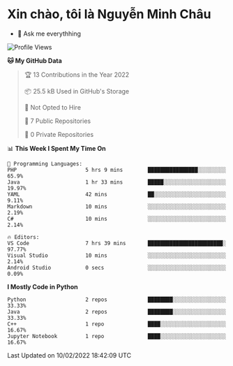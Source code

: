 ﻿# Xin chào, tôi là Nguyễn Minh Châu
- 💬 Ask me everythhing

<!--START_SECTION:waka-->
![Profile Views](http://img.shields.io/badge/Profile%20Views-185-blue)

**🐱 My GitHub Data** 

> 🏆 13 Contributions in the Year 2022
 > 
> 📦 25.5 kB Used in GitHub's Storage 
 > 
> 🚫 Not Opted to Hire
 > 
> 📜 7 Public Repositories 
 > 
> 🔑 0 Private Repositories  
 > 
📊 **This Week I Spent My Time On** 

```text
💬 Programming Languages: 
PHP                      5 hrs 9 mins        ████████████████░░░░░░░░░   65.9% 
Java                     1 hr 33 mins        █████░░░░░░░░░░░░░░░░░░░░   19.97% 
YAML                     42 mins             ██░░░░░░░░░░░░░░░░░░░░░░░   9.11% 
Markdown                 10 mins             ░░░░░░░░░░░░░░░░░░░░░░░░░   2.19% 
C#                       10 mins             ░░░░░░░░░░░░░░░░░░░░░░░░░   2.14%

🔥 Editors: 
VS Code                  7 hrs 39 mins       ████████████████████████░   97.77% 
Visual Studio            10 mins             ░░░░░░░░░░░░░░░░░░░░░░░░░   2.14% 
Android Studio           0 secs              ░░░░░░░░░░░░░░░░░░░░░░░░░   0.09%

```

**I Mostly Code in Python** 

```text
Python                   2 repos             ████████░░░░░░░░░░░░░░░░░   33.33% 
Java                     2 repos             ████████░░░░░░░░░░░░░░░░░   33.33% 
C++                      1 repo              ████░░░░░░░░░░░░░░░░░░░░░   16.67% 
Jupyter Notebook         1 repo              ████░░░░░░░░░░░░░░░░░░░░░   16.67%

```



 Last Updated on 10/02/2022 18:42:09 UTC
<!--END_SECTION:waka-->
